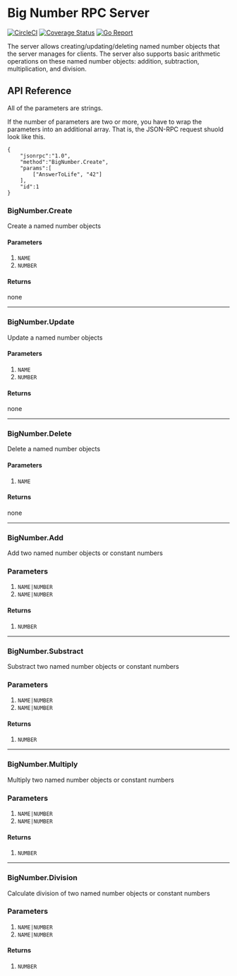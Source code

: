 # Big Number RPC Server
[![CircleCI](https://circleci.com/gh/Spiderpowa/bignumrpcserver.svg?style=shield&circle-token=9ed65ceb38d8216b07240eacb2e2582a26025765)](https://circleci.com/gh/Spiderpowa/bignumrpcserver)
[![Coverage Status](https://coveralls.io/repos/github/Spiderpowa/bignumrpcserver/badge.svg)](https://coveralls.io/github/Spiderpowa/bignumrpcserver)
[![Go Report](https://goreportcard.com/badge/github.com/Spiderpowa/bignumrpcserver)](https://goreportcard.com/report/github.com/Spiderpowa/bignumrpcserver)

The server allows creating/updating/deleting named number objects that the server manages for clients.
The server also supports basic arithmetic operations on these named number objects: addition, subtraction, multiplication, and division.

## API Reference
All of the parameters are strings.

If the number of parameters are two or more, you have to wrap the parameters into an additional array. That is, the JSON-RPC request shuold look like this.

```
{
    "jsonrpc":"1.0",
    "method":"BigNumber.Create",
    "params":[
        ["AnswerToLife", "42"]
    ],
    "id":1
}
```

### BigNumber.Create
Create a named number objects

#### Parameters
1. `NAME`
2. `NUMBER`

#### Returns
none

---
### BigNumber.Update
Update a named number objects

#### Parameters
1. `NAME`
2. `NUMBER`

#### Returns
none

---
### BigNumber.Delete
Delete a named number objects

#### Parameters
1. `NAME`

#### Returns
none

---
### BigNumber.Add
Add two named number objects or constant numbers
### Parameters
1. `NAME|NUMBER`
2. `NAME|NUMBER`

#### Returns
1. `NUMBER`

---
### BigNumber.Substract
Substract two named number objects or constant numbers
### Parameters
1. `NAME|NUMBER`
2. `NAME|NUMBER`

#### Returns
1. `NUMBER`

---
### BigNumber.Multiply
Multiply two named number objects or constant numbers
### Parameters
1. `NAME|NUMBER`
2. `NAME|NUMBER`

#### Returns
1. `NUMBER`

---
### BigNumber.Division
Calculate division of two named number objects or constant numbers
### Parameters
1. `NAME|NUMBER`
2. `NAME|NUMBER`

#### Returns
1. `NUMBER`
